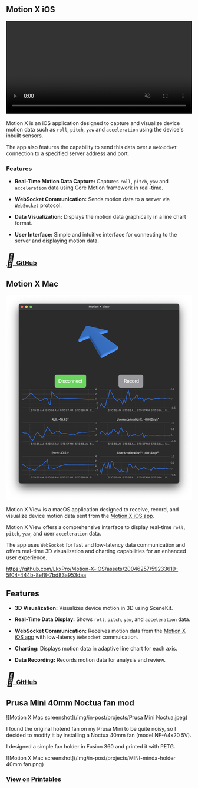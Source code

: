 ## Motion X iOS

<video width="100%" max-height="500px" autoplay loop muted>
  <source src="https://github.com/LkxPro/Motion-X-Mac/assets/20046257/ce4994c9-8c17-4e87-8854-b36eaa591595" type="video/mp4" />
  <!-- <source src="demo.png" type="image/png" /> -->
    Your browser does not support the video tag.
</video>

Motion X is an iOS application designed to capture and visualize device motion data such as `roll`, `pitch`, `yaw` and `acceleration` using the device's inbuilt sensors. 

The app also features the capability to send this data over a `WebSocket` connection to a specified server address and port.

### Features
- **Real-Time Motion Data Capture:** Captures `roll`, `pitch`, `yaw` and `acceleration` data using Core Motion
 framework in real-time.

- **WebSocket Communication:** Sends motion data to a server via `WebSocket` protocol.

- **Data Visualization:** Displays the motion data graphically in a line chart format.

- **User Interface:** Simple and intuitive interface for connecting to the server and displaying motion data.

### [<i style="font-size:36px" class="fa">&#xf09b;</i> GitHub](https://github.com/LkxPro/Motion-X-iOS)

## Motion X Mac

![Motion X Mac screenshot](/img/in-post/projects/Motion-X-Mac.png)

Motion X View is a macOS application designed to receive, record, and visualize device motion data sent from the [Motion X iOS app](https://github.com/LkxPro/Motion-X-iOS). 

Motion X View offers a comprehensive interface to display real-time `roll`, `pitch`, `yaw`, and user `acceleration` data.

The app uses `WebSocket` for fast and low-latency data communication and offers real-time 3D visualization and charting capabilities for an enhanced user experience.

https://github.com/LkxPro/Motion-X-iOS/assets/20046257/59233619-5f04-444b-8ef8-7bd83a953daa

## Features

- **3D Visualization:** Visualizes device motion in 3D using SceneKit.

- **Real-Time Data Display:** Shows `roll`, `pitch`, `yaw`, and `acceleration` data.

- **WebSocket Communication:** Receives motion data from the [Motion X iOS app](https://github.com/LkxPro/Motion-X-iOS) with low-latency `Websocket` commuication.

- **Charting:** Displays motion data in adaptive line chart for each axis.

- **Data Recording:** Records motion data for analysis and review.

### [<i style="font-size:36px" class="fa">&#xf09b;</i> GitHub](https://github.com/LkxPro/Motion-X-Mac)

## Prusa Mini 40mm Noctua fan mod
![Motion X Mac screenshot](/img/in-post/projects/Prusa Mini Noctua.jpeg)

I found the original hotend fan on my Prusa Mini to be quite noisy, so I decided to modify it by installing a Noctua 40mm fan (model NF-A4x20 5V). 

I designed a simple fan holder in Fusion 360 and printed it with PETG. 

![Motion X Mac screenshot](/img/in-post/projects/MINI-minda-holder 40mm fan.png)

### [View on Printables](https://www.printables.com/model/668106-prusa-mini-40mm-hotend-fan-mod-noctua)
